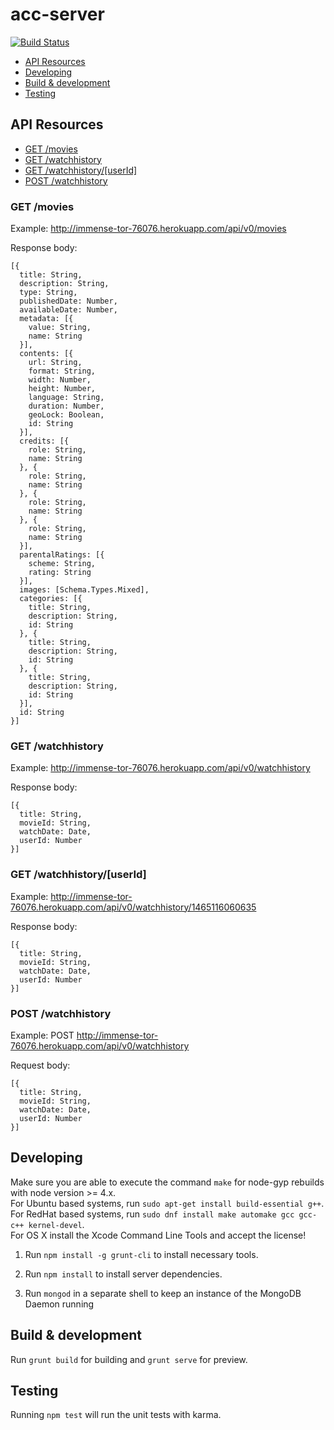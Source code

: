 # acc-server

[![Build Status](https://travis-ci.org/paesuka/acc_server.svg?branch=master)](https://travis-ci.org/paesuka/acc_server)

* [API Resources](#api-resources)
* [Developing](#developing)
* [Build & development](#build--development)
* [Testing](#testing)

## API Resources

- [GET  /movies](#get-movies)
- [GET  /watchhistory](#get-watchhistory)
- [GET  /watchhistory/[userId]](#get-watchhistoryuserid)
- [POST /watchhistory](#post-watchhistory)

### GET /movies

Example: <http://immense-tor-76076.herokuapp.com/api/v0/movies>

Response body:
```
[{
  title: String,
  description: String,
  type: String,
  publishedDate: Number,
  availableDate: Number,
  metadata: [{
    value: String,
    name: String
  }],
  contents: [{
    url: String,
    format: String,
    width: Number,
    height: Number,
    language: String,
    duration: Number,
    geoLock: Boolean,
    id: String
  }],
  credits: [{
    role: String,
    name: String
  }, {
    role: String,
    name: String
  }, {
    role: String,
    name: String
  }, {
    role: String,
    name: String
  }],
  parentalRatings: [{
    scheme: String,
    rating: String
  }],
  images: [Schema.Types.Mixed],
  categories: [{
    title: String,
    description: String,
    id: String
  }, {
    title: String,
    description: String,
    id: String
  }, {
    title: String,
    description: String,
    id: String
  }],
  id: String
}]
```
### GET /watchhistory

Example: <http://immense-tor-76076.herokuapp.com/api/v0/watchhistory>

Response body:
```
[{
  title: String,
  movieId: String,
  watchDate: Date,
  userId: Number
}]
```
### GET /watchhistory/[userId]

Example: <http://immense-tor-76076.herokuapp.com/api/v0/watchhistory/1465116060635>

Response body:
```
[{
  title: String,
  movieId: String,
  watchDate: Date,
  userId: Number
}]
```
### POST /watchhistory

Example: POST <http://immense-tor-76076.herokuapp.com/api/v0/watchhistory>

Request body:
```
[{
  title: String,
  movieId: String,
  watchDate: Date,
  userId: Number
}]
```
## Developing

Make sure you are able to execute the command `make` for node-gyp rebuilds with node version >= 4.x.  
For Ubuntu based systems, run `sudo apt-get install build-essential g++`.  
For RedHat based systems, run `sudo dnf install make automake gcc gcc-c++ kernel-devel`.  
For OS X install the Xcode Command Line Tools and accept the license!

1. Run `npm install -g grunt-cli` to install necessary tools.

2. Run `npm install` to install server dependencies.

3. Run `mongod` in a separate shell to keep an instance of the MongoDB Daemon running

## Build & development

Run `grunt build` for building and `grunt serve` for preview.

## Testing

Running `npm test` will run the unit tests with karma.
